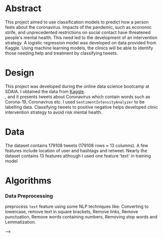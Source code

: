 
# Abstract
This project aimed to use classification models to predict how a person feels about the coronavirus.  Impacts of the pandemic, such as economic strife, and unprecedented restrictions on social contact have threatened people's mental health. This need led to the development of an intervention strategy. A logistic regression model was developed on data provided from Kaggle.  Using machine learning models, the clinics will be able to identify those needing help and treatment by classifying tweets. 

# Design
This project was developed during the online data science bootcamp at SDAIA. I obtained the data from [Kaggle](https://www.kaggle.com/gpreda/covid19-tweets). <br /> , and it presents tweets about Coronavirus which contain words such as Corona-19, Coronavirus etc. I used ``SentimentIntensityAnalyzer`` to be labelling data. Classifying tweets to positive negative helps developed clinic intervention strategy to avoid risk mental health.

# Data
The dataset contains 179108 tweets (179108 rows × 13 columns). A few features include location of user and hashtags and retweet. Nearly the dataset contains 13 features although I used one feature 'text' in training model

# Algorithms

### Data Preprocessing
preprocess ``text`` feature using some NLP techniques like: Converting to lowercase, remove text in square brackets, Remove links, Remove punctuation, Remove words containing numbers, Removing stop words and Lemmatization.
<!-- 
### Models
Logistic regression, naive bayes, neural Network, and support vector machine classifiers were used before settling on logistic regression as the model with strongest cross-validation performance.

### Model Evaluation and Selection
<!--  -->
<!-- 
Final Logistic regression scores: 99 features (7 numeric) with class weights

Accuracy 0.797
F1 0.791 micro, 0.679 macro
precision 0.792 micro, 0.722 macro
recall 0.797 micro, 0.658 macro
Holdout

Accuracy: 0.802
F1: 0.795 micro, 0.685 macro
Precision: 0.796 micro, 0.725 macro
Recall: 0.802 micro, 0.664 macro


# Tools
Numpy and Pandas for data manipulation
Scikit-learn for modeling
Matplotlib and Seaborn for plotting
Tableau for interactive visualizations -->

 -->
